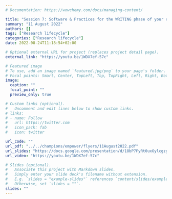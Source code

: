 ```yaml
---
# Documentation: https://wowchemy.com/docs/managing-content/

title: "Session 7: Software & Practices for the WRITING phase of your research project"
summary: "11 August 2022"
authors: []
tags: ["Research lifecycle"]
categories: ["Research lifecycle"]
date: 2022-08-24T11:18:54+02:00

# Optional external URL for project (replaces project detail page).
external_link: "https://youtu.be/1WDX7ef-57c"

# Featured image
# To use, add an image named `featured.jpg/png` to your page's folder.
# Focal points: Smart, Center, TopLeft, Top, TopRight, Left, Right, BottomLeft, Bottom, BottomRight.
image:
  caption: ""
  focal_point: ""
  preview_only: true

# Custom links (optional).
#   Uncomment and edit lines below to show custom links.
# links:
# - name: Follow
#   url: https://twitter.com
#   icon_pack: fab
#   icon: twitter

url_code: ""
url_pdf: "../../champions/empower/flyers/11August2022.pdf"
url_slides: "https://docs.google.com/presentation/d/18bP7FyRt0uxOylcgzgbWHOPE4cC5Yczy/edit?usp=sharing&ouid=106395724383600944408&rtpof=true&sd=true"
url_video: "https://youtu.be/1WDX7ef-57c"

# Slides (optional).
#   Associate this project with Markdown slides.
#   Simply enter your slide deck's filename without extension.
#   E.g. `slides = "example-slides"` references `content/slides/example-slides.md`.
#   Otherwise, set `slides = ""`.
slides: ""
---
```

